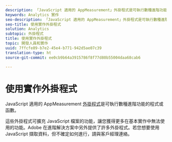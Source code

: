 ```yaml
---
description: 「JavaScript 適用的 AppMeasurement」外掛程式是可執行數種進階功能的程式或函數。
keywords: Analytics 實作
seo-description: 「JavaScript 適用的 AppMeasurement」外掛程式是可執行數種進階功能的程式或函數。
seo-title: 使用實作外掛程式
solution: Analytics
subtopic: 外掛程式
title: 使用實作外掛程式
topic: 開發人員和實作
uuid: 7ffcfe89-b7e2-45e4-b771-942d5ae07c39
translation-type: ht
source-git-commit: ee0cb9b64a3915786f8f77d80b55004daa68cab6

---
```



# 使用實作外掛程式

JavaScript 適用的 AppMeasurement [外掛程式](/help/implement/js-implementation/c-appmeasurement-js/plugins-support.md)是可執行數種進階功能的程式或函數。

這些外掛程式可擴充 JavaScript 檔案的功能，讓您獲得更多在基本實作中無法使用的功能。Adobe 在進階解決方案中另外提供了許多外掛程式。若您想要使用 JavaScript 擷取資料，但不確定如何進行，請與客戶經理連絡。
